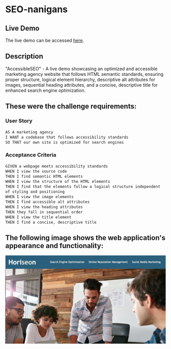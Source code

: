 # SEO-nanigans

## Live Demo

The live demo can be accessed [here](https://pchandler858.github.io/SEO-nanigans/).

## Description

"AccessibleSEO" - A live demo showcasing an optimized and accessible marketing agency website that follows HTML semantic standards, ensuring proper structure, logical element hierarchy, descriptive alt attributes for images, sequential heading attributes, and a concise, descriptive title for enhanced search engine optimization.

## These were the challenge requirements:

### User Story

```
AS A marketing agency
I WANT a codebase that follows accessibility standards
SO THAT our own site is optimized for search engines
```

### Acceptance Criteria

```
GIVEN a webpage meets accessibility standards
WHEN I view the source code
THEN I find semantic HTML elements
WHEN I view the structure of the HTML elements
THEN I find that the elements follow a logical structure independent of styling and positioning
WHEN I view the image elements
THEN I find accessible alt attributes
WHEN I view the heading attributes
THEN they fall in sequential order
WHEN I view the title element
THEN I find a concise, descriptive title
```

## The following image shows the web application's appearance and functionality:

![Mockup screenshot](./assets/images/screenshot.jpeg)
